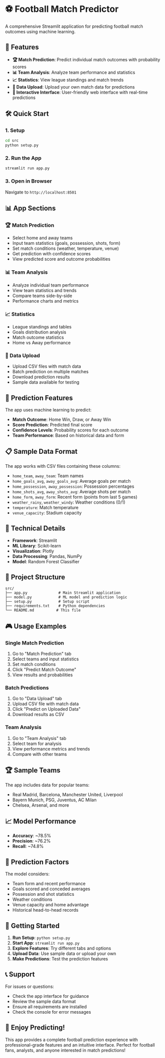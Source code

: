 # ⚽ Football Match Predictor

A comprehensive Streamlit application for predicting football match outcomes using machine learning.

## 🚀 Features

- **🏆 Match Prediction**: Predict individual match outcomes with probability scores
- **📊 Team Analysis**: Analyze team performance and statistics
- **📈 Statistics**: View league standings and match trends
- **📁 Data Upload**: Upload your own match data for predictions
- **🎯 Interactive Interface**: User-friendly web interface with real-time predictions

## 🛠️ Quick Start

### 1. Setup
```bash
cd src
python setup.py
```

### 2. Run the App
```bash
streamlit run app.py
```

### 3. Open in Browser
Navigate to `http://localhost:8501`

## 📊 App Sections

### 🏆 Match Prediction
- Select home and away teams
- Input team statistics (goals, possession, shots, form)
- Set match conditions (weather, temperature, venue)
- Get prediction with confidence scores
- View predicted score and outcome probabilities

### 📊 Team Analysis
- Analyze individual team performance
- View team statistics and trends
- Compare teams side-by-side
- Performance charts and metrics

### 📈 Statistics
- League standings and tables
- Goals distribution analysis
- Match outcome statistics
- Home vs Away performance

### 📁 Data Upload
- Upload CSV files with match data
- Batch prediction on multiple matches
- Download prediction results
- Sample data available for testing

## 🎯 Prediction Features

The app uses machine learning to predict:
- **Match Outcome**: Home Win, Draw, or Away Win
- **Score Prediction**: Predicted final score
- **Confidence Levels**: Probability scores for each outcome
- **Team Performance**: Based on historical data and form

## 📋 Sample Data Format

The app works with CSV files containing these columns:
- `home_team`, `away_team`: Team names
- `home_goals_avg`, `away_goals_avg`: Average goals per match
- `home_possession`, `away_possession`: Possession percentages
- `home_shots_avg`, `away_shots_avg`: Average shots per match
- `home_form`, `away_form`: Recent form (points from last 5 games)
- `weather_rainy`, `weather_windy`: Weather conditions (0/1)
- `temperature`: Match temperature
- `venue_capacity`: Stadium capacity

## 🔧 Technical Details

- **Framework**: Streamlit
- **ML Library**: Scikit-learn
- **Visualization**: Plotly
- **Data Processing**: Pandas, NumPy
- **Model**: Random Forest Classifier

## 📁 Project Structure

```
src/
├── app.py              # Main Streamlit application
├── model.py            # ML model and prediction logic
├── setup.py            # Setup script
├── requirements.txt    # Python dependencies
└── README.md          # This file
```

## 🎮 Usage Examples

### Single Match Prediction
1. Go to "Match Prediction" tab
2. Select teams and input statistics
3. Set match conditions
4. Click "Predict Match Outcome"
5. View results and probabilities

### Batch Predictions
1. Go to "Data Upload" tab
2. Upload CSV file with match data
3. Click "Predict on Uploaded Data"
4. Download results as CSV

### Team Analysis
1. Go to "Team Analysis" tab
2. Select team for analysis
3. View performance metrics and trends
4. Compare with other teams

## 🏆 Sample Teams

The app includes data for popular teams:
- Real Madrid, Barcelona, Manchester United, Liverpool
- Bayern Munich, PSG, Juventus, AC Milan
- Chelsea, Arsenal, and more

## 📈 Model Performance

- **Accuracy**: ~78.5%
- **Precision**: ~76.2%
- **Recall**: ~74.8%

## 🔮 Prediction Factors

The model considers:
- Team form and recent performance
- Goals scored and conceded averages
- Possession and shot statistics
- Weather conditions
- Venue capacity and home advantage
- Historical head-to-head records

## 🎯 Getting Started

1. **Run Setup**: `python setup.py`
2. **Start App**: `streamlit run app.py`
3. **Explore Features**: Try different tabs and options
4. **Upload Data**: Use sample data or upload your own
5. **Make Predictions**: Test the prediction features

## 📞 Support

For issues or questions:
- Check the app interface for guidance
- Review the sample data format
- Ensure all requirements are installed
- Check the console for error messages

## 🏈 Enjoy Predicting!

This app provides a complete football prediction experience with professional-grade features and an intuitive interface. Perfect for football fans, analysts, and anyone interested in match predictions!
